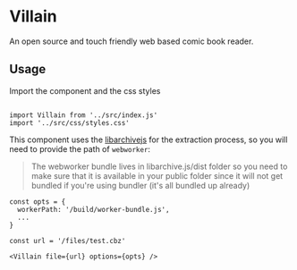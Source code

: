 # Villain

An open source and touch friendly web based comic book reader.

## Usage

Import the component and the css styles

```JSX

import Villain from '../src/index.js'
import '../src/css/styles.css'
```

This component uses the [libarchivejs](https://github.com/nika-begiashvili/libarchivejs) for the extraction process,
so you will need to provide the path of `webworker`:

> The webworker bundle lives in libarchive.js/dist folder so you need to make sure that it is available in your public folder since it will not get bundled if you're using bundler (it's all bundled up already)


```JSX
const opts = {
  workerPath: '/build/worker-bundle.js',
  ...
}
```


```JSX
const url = '/files/test.cbz'

<Villain file={url} options={opts} />
```

```
